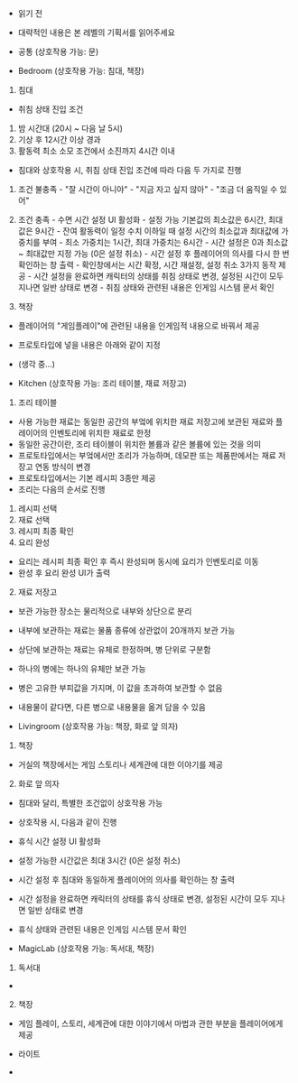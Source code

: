 - 읽기 전
 - 대략적인 내용은 본 레벨의 기획서를 읽어주세요

- 공통 (상호작용 가능: 문)
 
- Bedroom (상호작용 가능: 침대, 책장)
 1. 침대
  - 취침 상태 진입 조건
   1. 밤 시간대 (20시 ~ 다음 날 5시)
   2. 기상 후 12시간 이상 경과
   3. 활동력 최소 소모 조건에서 소진까지 4시간 이내
  - 침대와 상호작용 시, 취침 상태 진입 조건에 따라 다음 두 가지로 진행
   1. 조건 불충족
    - "잘 시간이 아니야"
    - "지금 자고 싶지 않아"
    - "조금 더 움직일 수 있어"
   2. 조건 충족
    - 수면 시간 설정 UI 활성화
    - 설정 가능 기본값의 최소값은 6시간, 최대값은 9시간
    - 잔여 활동력이 일정 수치 이하일 때 설정 시간의 최소값과 최대값에 가중치를 부여
    - 최소 가중치는 1시간, 최대 가중치는 6시간
    - 시간 설정은 0과 최소값 ~ 최대값만 지정 가능 (0은 설정 취소)
    - 시간 설정 후 플레이어의 의사를 다시 한 번 확인하는 창 출력
    - 확인창에서는 시간 확정, 시간 재설정, 설정 취소 3가지 동작 제공
    - 시간 설정을 완료하면 캐릭터의 상태를 취침 상태로 변경, 설정된 시간이 모두 지나면 일반 상태로 변경
    - 취침 상태와 관련된 내용은 인게임 시스템 문서 확인

 2. 책장 
  - 플레이어의 "게임플레이"에 관련된 내용을 인게임적 내용으로 바꿔서 제공
  - 프로토타입에 넣을 내용은 아래와 같이 지정
   - (생각 중...)
 

- Kitchen (상호작용 가능: 조리 테이블, 재료 저장고)
 1. 조리 테이블
  - 사용 가능한 재료는 동일한 공간의 부엌에 위치한 재료 저장고에 보관된 재료와 플레이어의 인벤토리에 위치한 재료로 한정
  - 동일한 공간이란, 조리 테이블이 위치한 볼륨과 같은 볼륨에 있는 것을 의미
  - 프로토타입에서는 부엌에서만 조리가 가능하며, 데모판 또는 제품판에서는 재료 저장고 연동 방식이 변경
  - 프로토타입에서는 기본 레시피 3종만 제공
  - 조리는 다음의 순서로 진행
   1. 레시피 선택
   2. 재료 선택
   3. 레시피 최종 확인
   4. 요리 완성
  - 요리는 레시피 최종 확인 후 즉시 완성되며 동시에 요리가 인벤토리로 이동
  - 완성 후 요리 완성 UI가 출력

 2. 재료 저장고
  - 보관 가능한 장소는 물리적으로 내부와 상단으로 분리
  - 내부에 보관하는 재료는 물품 종류에 상관없이 20개까지 보관 가능
  - 상단에 보관하는 재료는 유체로 한정하며, 병 단위로 구분함
   - 하나의 병에는 하나의 유체만 보관 가능
   - 병은 고유한 부피값을 가지며, 이 값을 초과하여 보관할 수 없음
   - 내용물이 같다면, 다른 병으로 내용물을 옮겨 담을 수 있음

- Livingroom (상호작용 가능: 책장, 화로 앞 의자)
 1. 책장
  - 거실의 책장에서는 게임 스토리나 세계관에 대한 이야기를 제공

 2. 화로 앞 의자
  - 침대와 달리, 특별한 조건없이 상호작용 가능
  - 상호작용 시, 다음과 같이 진행
   - 휴식 시간 설정 UI 활성화
   - 설정 가능한 시간값은 최대 3시간 (0은 설정 취소)
   - 시간 설정 후 침대와 동일하게 플레이어의 의사를 확인하는 창 출력
   - 시간 설정을 완료하면 캐릭터의 상태를 휴식 상태로 변경, 설정된 시간이 모두 지나면 일반 상태로 변경
   - 휴식 상태와 관련된 내용은 인게임 시스템 문서 확인

- MagicLab (상호작용 가능: 독서대, 책장)
 1. 독서대
  - 

 2. 책장
  - 게임 플레이, 스토리, 세계관에 대한 이야기에서 마법과 관한 부분을 플레이어에게 제공

- 라이트
 - 